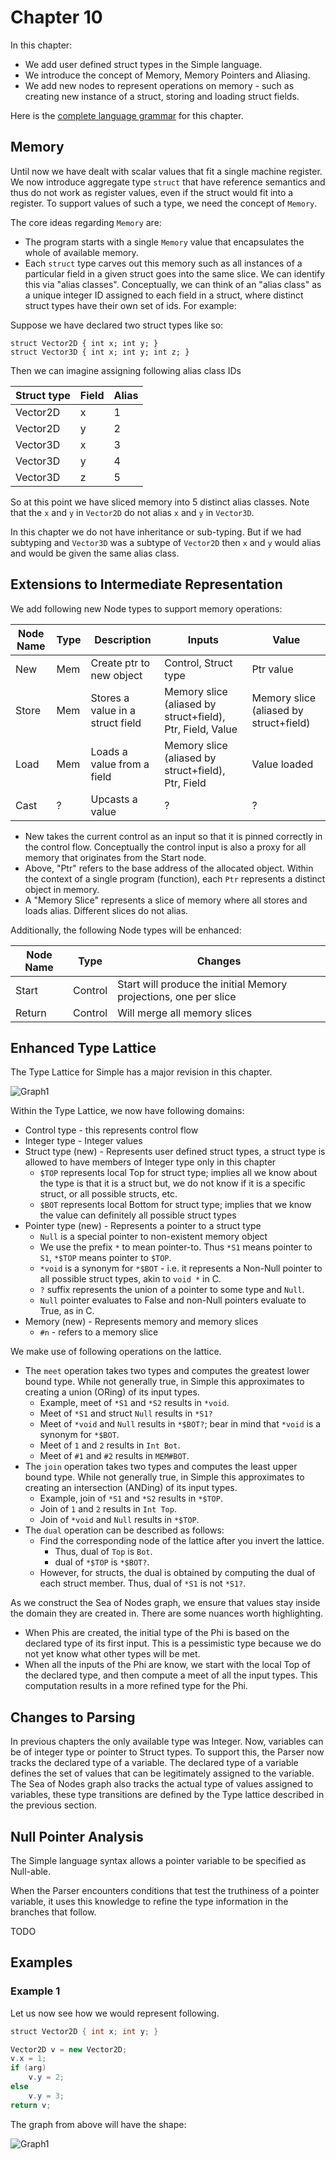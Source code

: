 # Chapter 10

In this chapter:

* We add user defined struct types in the Simple language.
* We introduce the concept of Memory, Memory Pointers and Aliasing.
* We add new nodes to represent operations on memory - such as creating new instance of a struct, storing and loading struct fields.

Here is the [complete language grammar](docs/10-grammar.md) for this chapter.

## Memory

Until now we have dealt with scalar values that fit a single machine register. We now introduce aggregate type `struct` that have reference semantics and thus do not work as register values, 
even if the struct would fit into a register. To support values of such a type, we need the concept of `Memory`.

The core ideas regarding `Memory` are:

* The program starts with a single `Memory` value that encapsulates the whole of available memory.
* Each `struct` type carves out this memory such as all instances of a particular field in a given struct goes into the same slice. We can identify this via "alias classes". Conceptually, we can think of an "alias class"
  as a unique integer ID assigned to each field in a struct, where distinct struct types have their own set of ids. For example:

Suppose we have declared two struct types like so:

```
struct Vector2D { int x; int y; }
struct Vector3D { int x; int y; int z; }
```

Then we can imagine assigning following alias class IDs

| Struct type | Field | Alias |
| ----------- | ----- | ----- |
| Vector2D    | x     | 1     |
| Vector2D    | y     | 2     |
| Vector3D    | x     | 3     |
| Vector3D    | y     | 4     |
| Vector3D    | z     | 5     |

So at this point we have sliced memory into 5 distinct alias classes.
Note that the `x` and `y` in `Vector2D` do not alias `x` and `y` in `Vector3D`.

In this chapter we do not have inheritance or sub-typing. But if we had subtyping and `Vector3D` 
was a subtype of `Vector2D` then `x` and `y` would alias and would be given the same alias class. 

## Extensions to Intermediate Representation

We add following new Node types to support memory operations:

| Node Name | Type | Description                      | Inputs                                                    | Value                                  |
|-----------|------|----------------------------------|-----------------------------------------------------------|----------------------------------------|
| New       | Mem  | Create ptr to new object         | Control, Struct type                                      | Ptr value                              |
| Store     | Mem  | Stores a value in a struct field | Memory slice (aliased by struct+field), Ptr, Field, Value | Memory slice (aliased by struct+field) |
| Load      | Mem  | Loads a value from a field       | Memory slice (aliased by struct+field), Ptr, Field        | Value loaded                           |
| Cast      | ?    | Upcasts a value                  | ?                                                         | ?                                      | 

* New takes the current control as an input so that it is pinned correctly in the control flow. Conceptually the control input is also a proxy for all memory that originates from the Start node.
* Above, "Ptr" refers to the base address of the allocated object. Within the context of a single program (function), each `Ptr` represents a distinct object in memory.
* A "Memory Slice" represents a slice of memory where all stores and loads alias. Different slices do not alias.

Additionally, the following Node types will be enhanced:

| Node Name | Type    | Changes                                                          |
|-----------|---------|------------------------------------------------------------------|
| Start     | Control | Start will produce the initial Memory projections, one per slice |
| Return    | Control | Will merge all memory slices                                     |

## Enhanced Type Lattice

The Type Lattice for Simple has a major revision in this chapter. 

![Graph1](./docs/lattice.svg)

Within the Type Lattice, we now have following domains:

* Control type - this represents control flow
* Integer type - Integer values
* Struct type (new) - Represents user defined struct types, a struct type is allowed to have members of Integer type only in this chapter
  * `$TOP` represents local Top for struct type; implies all we know about the type is that it is a struct but, we do not know if it is a specific struct, or all possible structs, etc.
  * `$BOT` represents local Bottom for struct type; implies that we know the value can definitely all possible struct types
* Pointer type (new) - Represents a pointer to a struct type
  * `Null` is a special pointer to non-existent memory object
  * We use the prefix `*` to mean pointer-to. Thus `*S1` means pointer to `S1`, `*$TOP` means pointer to `$TOP`.
  * `*void` is a synonym for `*$BOT` - i.e. it represents a Non-Null pointer to all possible struct types, akin to `void *` in C.
  * `?` suffix represents the union of a pointer to some type and `Null`.
  * `Null` pointer evaluates to False and non-Null pointers evaluate to True, as in C.
* Memory (new) - Represents memory and memory slices
  * `#n` - refers to a memory slice

We make use of following operations on the lattice.

* The `meet` operation takes two types and computes the greatest lower bound type. While not generally true, in Simple this approximates to creating a union (ORing) of its input types. 
  * Example, meet of `*S1` and `*S2` results in `*void`.
  * Meet of `*S1` and struct `Null` results in `*S1?`
  * Meet of `*void` and `Null` results in `*$BOT?`; bear in mind that `*void` is a synonym for `*$BOT`.
  * Meet of `1` and `2` results in `Int Bot`.
  * Meet of `#1` and `#2` results in `MEM#BOT`.
* The `join` operation takes two types and computes the least upper bound type. While not generally true, in Simple this approximates to creating an intersection (ANDing) of its input types.
  * Example, join of `*S1` and `*S2` results in `*$TOP`.
  * Join of `1` and `2` results in `Int Top`.
  * Join of `*void` and `Null` results in `*$TOP`.
* The `dual` operation can be described as follows:
  * Find the corresponding node of the lattice after you invert the lattice.
    * Thus, dual of `Top` is `Bot`.
    * dual of `*$TOP` is `*$BOT?`.
  * However, for structs, the dual is obtained by computing the dual of each struct member. Thus, dual of `*S1` is not `*S1?`.

As we construct the Sea of Nodes graph, we ensure that values stay inside the domain they are created in.
There are some nuances worth highlighting.

* When Phis are created, the initial type of the Phi is based on the declared type of its first input. This is a pessimistic type because we do not yet know what other types will be met. 
* When all the inputs of the Phi are know, we start with the local Top of the declared type, and then compute a meet of all the input types. This computation results in a more refined type for the Phi.

## Changes to Parsing

In previous chapters the only available type was Integer. Now, variables can be of integer type or pointer to Struct types.
To support this, the Parser now tracks the declared type of a variable.
The declared type of a variable defines the set of values that can be legitimately assigned to the variable.
The Sea of Nodes graph also tracks the actual type of values assigned to variables, these type transitions are defined by the Type lattice described in the previous section.

## Null Pointer Analysis

The Simple language syntax allows a pointer variable to be specified as Null-able.

When the Parser encounters conditions that test the truthiness of a pointer variable, it uses this knowledge to refine the type information in the branches that follow.

TODO
 





## Examples

### Example 1

Let us now see how we would represent following.

```java
struct Vector2D { int x; int y; }

Vector2D v = new Vector2D;
v.x = 1;
if (arg)
    v.y = 2;
else
    v.y = 3;
return v;
```

The graph from above will have the shape:

![Graph1](./docs/example1.svg)